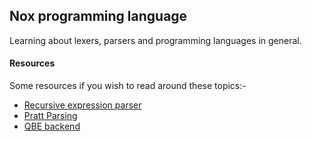 ## Nox programming language

Learning about lexers, parsers and programming languages in general.

#### Resources
Some resources if you wish to read around these topics:-

- [Recursive expression parser](https://www.stroustrup.com/Programming/calculator00.cpp)
- [Pratt Parsing](https://matklad.github.io/2020/04/13/simple-but-powerful-pratt-parsing.html)
- [QBE backend](https://c9x.me/compile/)
